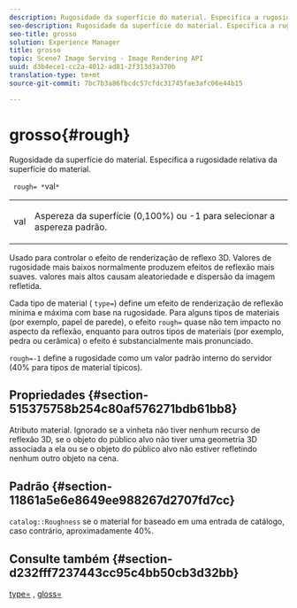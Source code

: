 ```yaml
---
description: Rugosidade da superfície do material. Especifica a rugosidade relativa da superfície do material.
seo-description: Rugosidade da superfície do material. Especifica a rugosidade relativa da superfície do material.
seo-title: grosso
solution: Experience Manager
title: grosso
topic: Scene7 Image Serving - Image Rendering API
uuid: d3b4ece1-cc2a-4012-ad81-2f313d3a370b
translation-type: tm+mt
source-git-commit: 7bc7b3a86fbcdc57cfdc31745fae3afc06e44b15

---
```



# grosso{#rough}

Rugosidade da superfície do material. Especifica a rugosidade relativa da superfície do material.

` rough= *`val`*`

<table id="simpletable_432E33EC87144AC7A2A8D9406F862708"> 
 <tr class="strow"> 
  <td class="stentry"> <p> <span class="varname"> val </span> </p> </td> 
  <td class="stentry"> <p>Aspereza da superfície (0,100%) ou -1 para selecionar a aspereza padrão. </p> </td> 
 </tr> 
</table>

Usado para controlar o efeito de renderização de reflexo 3D. Valores de rugosidade mais baixos normalmente produzem efeitos de reflexão mais suaves. valores mais altos causam aleatoriedade e dispersão da imagem refletida.

Cada tipo de material ( `type=`) define um efeito de renderização de reflexão mínima e máxima com base na rugosidade. Para alguns tipos de materiais (por exemplo, papel de parede), o efeito `rough=` quase não tem impacto no aspecto da reflexão, enquanto para outros tipos de materiais (por exemplo, pedra ou cerâmica) o efeito é substancialmente mais pronunciado.

`rough=-1` define a rugosidade como um valor padrão interno do servidor (40% para tipos de material típicos).

## Propriedades {#section-515375758b254c80af576271bdb61bb8}

Atributo material. Ignorado se a vinheta não tiver nenhum recurso de reflexão 3D, se o objeto do público alvo não tiver uma geometria 3D associada a ela ou se o objeto do público alvo não estiver refletindo nenhum outro objeto na cena.

## Padrão {#section-11861a5e6e8649ee988267d2707fd7cc}

`catalog::Roughness` se o material for baseado em uma entrada de catálogo, caso contrário, aproximadamente 40%.

## Consulte também {#section-d232fff7237443cc95c4bb50cb3d32bb}

[type=](../../../../../ir-api/http-protocol/image-rendering-api-ref/c-ir-http-protocol-ref/c-ir-http-protocol-command-reference/r-ir-http-type.md#reference-128c7de89e2d46838019b560f3f84a35) , [gloss=](../../../../../ir-api/http-protocol/image-rendering-api-ref/c-ir-http-protocol-ref/c-ir-http-protocol-command-reference/r-ir-http-gloss.md#reference-325aef2ee51e4e1584a06047427340ca)
